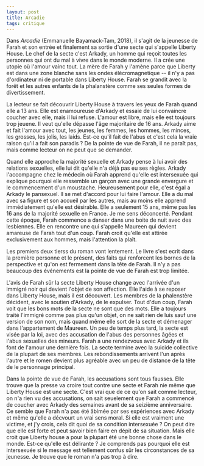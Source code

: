 ```yaml
---
layout: post
title: Arcadie
tags: critique
---
```


Dans _Arcadie_ (Emmanuelle Bayamack-Tam, 2018), il s'agit de la jeunesse de Farah
et son entrée et finalement sa sortie d'une secte qui s'appelle Liberty House.
Le chef de la secte c'est Arkady, un homme qui reçoit toutes les personnes qui
ont du mal à vivre dans le monde moderne. Il a crée une utopie où l'amour vainc
tout. La mère de Farah y l'amène parce que Liberty est dans une zone blanche sans les ondes 
élécromagnetique -- il n'y a pas d'ordinateur ni de portable dans Liberty House.
Farah se grandit avec la forêt et les autres enfants de la phalanstère comme 
ses seules formes de divertissement.

La lecteur se fait découvrir Liberty House
à travers les yeux de Farah quand elle a 13 ans. Elle est enamoureuse d'Arkady
et essaie de lui convaincre coucher avec elle, mais il lui refuse. L'amour est
libre, mais elle est toujours trop jeuene. Il veut qu'elle dépasse l'âge majoritaire
de 16 ans. Arkady aime et fait l'amour avec tout, les jeunes, les femmes, les hommes,
les minces, les grosses, les jolis, les laids. Est-ce qu'il fait de l'abus et
c'est cela la vraie raison qu'il a fait son paradis ? De la pointe de vue de Farah,
il ne paraît pas, mais comme lecteur on ne peut que se demander.

Quand elle approche la majorité sexuelle et Arkady pense à lui avoir des relations
sexuelles, elle lui dit qu'elle n'a déjà pas eu ses règles. Arkady l'accompagne
chez le médecin où Farah apprend qu'elle est intersexuée qui explique pourquoi
elle ressemble un garçon avec une grande envergure et le commencement d'un moustache.
Heureusement pour elle, c'est égal a Arkady le pansexuel. Il se met d'accord pour
lui faire l'amour. Elle a du mal avec sa figure et son accueil par les autres,
mais au moins elle apprend immédiatement qu'elle est désirable. Elle a seulement
15 ans, même pas les 16 ans de la majorité sexuelle en France. Je me sens
déconcerté. Pendant cette époque, Farah commence a danser dans une boite de nuit
avec des lesbiennes. Elle en rencontre une qui s'appelle Maureen qui devient 
amareuse de Farah tout d'un coup. Farah croit qu'elle est attirée exclusivement
aux hommes, mais l'attention la plaît.

Les premiers deux tierss du roman vont lentement. Le livre s'est ecrit dans
la première personne et le présent, des faits qui renforcent les bornes de la 
perspective et qu'on est fermement dans la tête de Farah. Il n'y a pas beaucoup
des événements est la pointe de vue de Farah est trop limitée.

L'avis de Farah sûr la secte Liberty House change avec l'arrivée d'un immigré
noir qui devient l'objet de son affection. Elle l'aide à se reposer dans
Liberty House, mais il est découvert. Les membres de la phalenstère décident,
avec le soutien d'Arkady, de le expulser. Tout d'dun coup, Farah voit que
les bons mots de la secte ne sont que des mots. Elle a toujours traité l'immigré
comme pas plus qu'un objet, on ne sait rien de luis sauf une version de son nom,
mais quand même elle sort de la secte et démenager dans l'appartement de Maureen.
Un peu de temps plus tard, la secte est visée par la loi, avec des accusation
de l'abus des personnes âgées et l'abus sexuelles des mineurs. Farah a une rendezvous avec Arkady et ils font
de l'amour une dernière fois. La secte termine avec la suicide collective de
la plupart de ses membres. Les rebondissements arrivent l'un après l'autre 
et le romen devient plus agréable avec un peu de distance de la tête de le
personnage principal.

Dans la pointe de vue de Farah, les accusations sont tous fausses. Elle trouve
que la presse va croire tout contre une secte et Farah nie même que Liberty
House est une secte. C'est vrai que de ce qu'on sait comme lecteur, on n'a
rien vu des accusations, on sait seuelement que Farah a commencé de coucher
avec Arkady des semaines avant de sa seizième anniversaire. Ce semble que Farah
n'a pas été âbimée par ses expériences avec Arkady et même qu'elle a décvourt
un vrai sens moral. Si elle est vraiment une victime, et j'y crois,
cela dit quoi de sa condition intersexuée ? On peut dire que elle est forte et
peut savoir bien faire en dépit de sa situation. Mais elle croit que Liberty
house a pour la plupart été une bonne chose dans le monde. Est-ce qu'elle est
délirante ? Je comprends pas pourquoi elle est intersexuée si le message est
tellement confus sûr les circonstances de sa jeunesse. Je trouve que le roman
n'a pas trop à dire.
